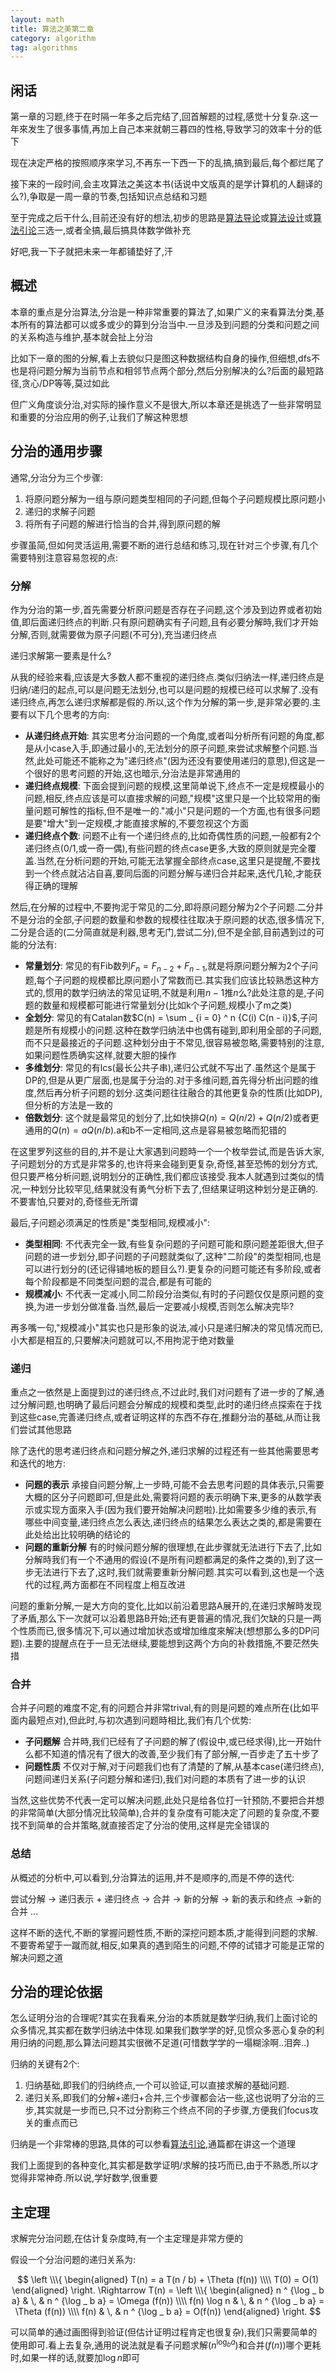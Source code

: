 ```yaml
---
layout: math
title: 算法之美第二章
category: algorithm
tag: algorithms
---
```


## 闲话

第一章的习题,终于在时隔一年多之后完结了,回首解题的过程,感觉十分复杂.这一年來发生了很多事情,再加上自己本来就朝三暮四的性格,导致学习的效率十分的低下

现在决定严格的按照顺序來学习,不再东一下西一下的乱搞,搞到最后,每个都烂尾了

接下来的一段时间,会主攻算法之美这本书(话说中文版真的是学计算机的人翻译的么?),争取是一周一章的节奏,包括知识点总结和习题

至于完成之后干什么,目前还没有好的想法,初步的思路是[算法导论][clrs]或[算法设计][algorithm design]或[算法引论][induction]三选一,或者全搞,最后搞具体数学做补充

好吧,我一下子就把未来一年都铺垫好了,汗

## 概述

本章的重点是分治算法,分治是一种非常重要的算法了,如果广义的来看算法分类,基本所有的算法都可以或多或少的算到分治当中.一旦涉及到问题的分类和问题之间的关系构造与维护,基本就会扯上分治

比如下一章的图的分解,看上去貌似只是图这种数据结构自身的操作,但细想,dfs不也是将问题分解为当前节点和相邻节点两个部分,然后分别解决的么?后面的最短路径,贪心/DP等等,莫过如此

但广义角度谈分治,对实际的操作意义不是很大,所以本章还是挑选了一些非常明显和重要的分治应用的例子,让我们了解这种思想

## 分治的通用步骤

通常,分治分为三个步骤:

1. 将原问题分解为一组与原问题类型相同的子问题,但每个子问题规模比原问题小
2. 递归的求解子问题
3. 将所有子问题的解进行恰当的合并,得到原问题的解

步骤虽简,但如何灵活运用,需要不断的进行总结和练习,现在针对三个步骤,有几个需要特别注意容易忽视的点:

###  分解

作为分治的第一步,首先需要分析原问题是否存在子问题,这个涉及到边界或者初始值,即后面递归终点的判断.只有原问题确实有子问题,且有必要分解時,我们才开始分解,否则,就需要做为原子问题(不可分),充当递归终点

递归求解第一要素是什么?

从我的经验来看,应该是大多数人都不重视的递归终点.类似归纳法一样,递归终点是归纳/递归的起点,可以是问题无法划分,也可以是问题的规模已经可以求解了.没有递归终点,再怎么递归求解都是假的.所以,这个作为分解的第一步,是非常必要的.主要有以下几个思考的方向:

* **从递归终点开始**: 其实思考分治问题的一个角度,或者叫分析所有问题的角度,都是从小case入手,即通过最小的,无法划分的原子问题,來尝试求解整个问题.当然,此处可能还不能称之为"递归终点"(因为还没有要使用递归的意思),但这是一个很好的思考问题的开始,这也暗示,分治法是非常通用的
* **递归终点规模**: 下面会提到问题的规模,这里简单说下,终点不一定是规模最小的问题,相反,终点应该是可以直接求解的问题,"规模"这里只是一个比较常用的衡量问题可解性的指标,但不是唯一的."减小"只是问题的一个方面,也有很多问题是要"增大"到一定规模,才能直接求解的,不要忽视这个方面
* **递归终点个数**: 问题不止有一个递归终点的,比如奇偶性质的问题,一般都有2个递归终点(0/1,或一奇一偶),有些问题的终点case更多,大致的原则就是完全覆盖.当然,在分析问题的开始,可能无法掌握全部终点case,这里只是提醒,不要找到一个终点就沾沾自喜,要同后面的问题分解与递归合并起来,迭代几轮,才能获得正确的理解

然后,在分解的过程中,不要拘泥于常见的二分,即将原问题分解为2个子问题.二分并不是分治的全部,子问题的数量和参数的规模往往取决于原问题的状态,很多情况下,二分是合适的(二分简直就是利器,思考无门,尝试二分),但不是全部,目前遇到过的可能的分法有:

* **常量划分**: 常见的有Fib数列$F _ n = F _ {n - 2} + F _ {n - 1}$,就是将原问题分解为2个子问题,每个子问题的规模都比原问题小了常数而已.其实我们应该比较熟悉这种方式的,惯用的数学归纳法的常见证明,不就是利用$n - 1$推$n$么?此处注意的是,子问题的数量和规模都可能进行常量划分(比如k个子问题,规模小了m之类)
* **全划分**: 常见的有Catalan数$C(n) = \sum _ {i = 0} ^ n {C(i) C(n - i)}$,子问题是所有规模小的问题.这种在数学归纳法中也偶有碰到,即利用全部的子问题,而不只是最接近的子问题.这种划分由于不常见,很容易被忽略,需要特别的注意,如果问题性质确实这样,就要大胆的操作
* **多维划分**: 常见的有lcs(最长公共子串),递归公式就不写出了.虽然这个是属于DP的,但是从更广层面,也是属于分治的.对于多维问题,首先得分析出问题的维度,然后再分析子问题的划分.这类问题往往融合的其他更复杂的性质(比如DP),但分析的方法是一致的
* **倍数划分**: 这个就是最常见的划分了,比如快排$Q(n) = Q(n / 2) + Q(n / 2)$或者更通用的$Q(n) = a Q(n / b)$.a和b不一定相同,这点是容易被忽略而犯错的

在这里罗列这些的目的,并不是让大家遇到问题時一个一个枚举尝试,而是告诉大家,子问题划分的方式是非常多的,也许将来会碰到更复杂,奇怪,甚至恐怖的划分方式,但只要严格分析问题,说明划分的正确性,我们都应该接受.我本人就遇到过类似的情况,一种划分比较罕见,结果就没有勇气分析下去了,但结果证明这种划分是正确的.不要害怕,只要对的,奇怪些无所谓

最后,子问题必须满足的性质是"类型相同,规模减小":

* **类型相同**: 不代表完全一致,有些复杂问题的子问题可能和原问题差距很大,但子问题的进一步划分,即子问题的子问题就类似了,这种"二阶段"的类型相同,也是可以进行划分的(还记得铺地板的题目么?).更复杂的问题可能还有多阶段,或者每个阶段都是不同类型问题的混合,都是有可能的
* **规模减小**: 不代表一定减小,同二阶段分治类似,有时的子问题仅仅是原问题的变换,为进一步划分做准备.当然,最后一定要减小规模,否则怎么解决完毕?

再多嘴一句,"规模减小"其实也只是形象的说法,减小只是递归解决的常见情况而已,小大都是相互的,只要解决问题就可以,不用拘泥于绝对数量

### 递归

重点之一依然是上面提到过的递归终点,不过此时,我们对问题有了进一步的了解,通过分解问题,也明确了最后问题会分解成的规模和类型,此时的递归终点探索在于找到这些case,完善递归终点,或者证明这样的东西不存在,推翻分治的基础,从而让我们尝试其他思路

除了迭代的思考递归终点和问题分解之外,递归求解的过程还有一些其他需要思考和迭代的地方:

* **问题的表示** 承接自问题分解,上一步時,可能不会去思考问题的具体表示,只需要大概的区分子问题即可,但是此处,需要将问题的表示明确下来,更多的从数学表示或实现方面來入手(因为我们要开始解决问题啦).比如需要多少维的表示,有哪些中间变量,递归终点怎么表达,递归终点的结果怎么表达之类的,都是需要在此处给出比较明确的结论的
* **问题的重新分解** 有的时候问题分解的很理想,在此步骤就无法进行下去了,比如分解時我们有一个不通用的假设(不是所有问题都满足的条件之类的),到了这一步无法进行下去了,这时,我们就需要重新分解问题.其实可以看到,这也是一个迭代的过程,两方面都在不同程度上相互改进

问题的重新分解,一是大方向的变化,比如以前沿着思路A展开的,在递归求解時发现了矛盾,那么下一次就可以沿着思路B开始;还有更普遍的情况,我们欠缺的只是一两个性质而已,很多情况下,可以通过增加状态或增加维度來解决(想想那么多的DP问题).主要的提醒点在于一旦无法继续,要能想到这两个方向的补救措施,不要茫然失措

### 合并

合并子问题的难度不定,有的问题合并非常trival,有的则是问题的难点所在(比如平面内最短点对),但此时,与初次遇到问题時相比,我们有几个优势:

* **子问题解** 合并時,我们已经有了子问题的解了(假设中,或已经求得),比一开始什么都不知道的情况有了很大的改善,至少我们有了部分解,一百步走了五十步了
* **问题性质** 不仅对于解,对于问题我们也有了清楚的了解,从基本case(递归终点),问题间递归关系(子问题分解和递归),我们对问题的本质有了进一步的认识

当然,这些优势不代表一定可以解决问题,此处只是给各位打一针预防,不要把合并想的非常简单(大部分情况比较简单),合并的复杂度有可能决定了问题的复杂度,不要找不到简单的合并策略,就直接否定了分治的使用,这样是完全错误的

### 总结

从概述的分析中,可以看到,分治算法的运用,并不是顺序的,而是不停的迭代:

尝试分解 -> 递归表示 + 递归终点 -> 合并 -> 新的分解 -> 新的表示和终点 ->新的合并 ...

这样不断的迭代,不断的掌握问题性质,不断的深挖问题本质,才能得到问题的求解.不要寄希望于一蹴而就,相反,如果真的遇到陌生的问题,不停的试错才可能是正常的解决问题之道

## 分治的理论依据

怎么证明分治的合理呢?其实在我看来,分治的本质就是数学归纳,我们上面讨论的众多情况,其实都在数学归纳法中体现.如果我们数学学的好,见惯众多恶心复杂的利用归纳的问题,那么算法问题其实很微不足道(可惜数学学的一塌糊涂啊..泪奔..)

归纳的关键有2个:

1. 归纳基础,即我们的归纳终点,一个可以验证,可以直接求解的基础问题.
2. 递归关系,即我们的分解+递归+合并,三个步骤都会沾一些,这也说明了分治的三步,其实就是一步而已,只不过分割称三个终点不同的子步骤,方便我们focus攻关的重点而已

归纳是一个非常棒的思路,具体的可以参看[算法引论][induction],通篇都在讲这一个道理

我们上面提到的各种变化,其实都是数学证明/求解的技巧而已,由于不熟悉,所以才觉得非常神奇.所以说,学好数学,很重要

## 主定理

求解完分治问题,在估计复杂度時,有一个主定理是非常方便的

假设一个分治问题的递归关系为:

$$
\left
\\\{
\begin{aligned}
T(n) = a T(n / b) + \Theta (f(n)) \\\\
T(0) = O(1)
\end{aligned}
\right.
\Rightarrow
T(n) = 
\left
\\\{
\begin{aligned}
n ^ {\log _ b a} & \, & n ^ {\log _ b a} = \Omega (f(n)) \\\\
f(n) \log n & \, & n ^ {\log _ b a} = \Theta (f(n)) \\\\
f(n) & \, & n ^ {\log _ b a} = O(f(n))
\end{aligned}
\right.
$$

可以简单的通过画图得到验证(但估计证明过程肯定也很复杂),我们只需要简单的使用即可.看上去复杂,通用的说法就是看子问题求解($n ^ {\log _ b a}$)和合并($f(n)$)哪个更耗时,如果一样的话,就要加$\log n$即可

[clrs]: http://book.douban.com/subject/3904676/ "算法导论"
[algorithm design]: http://book.douban.com/subject/1475870/ "算法设计"
[induction]: http://book.douban.com/subject/1475815/ "算法引论"
